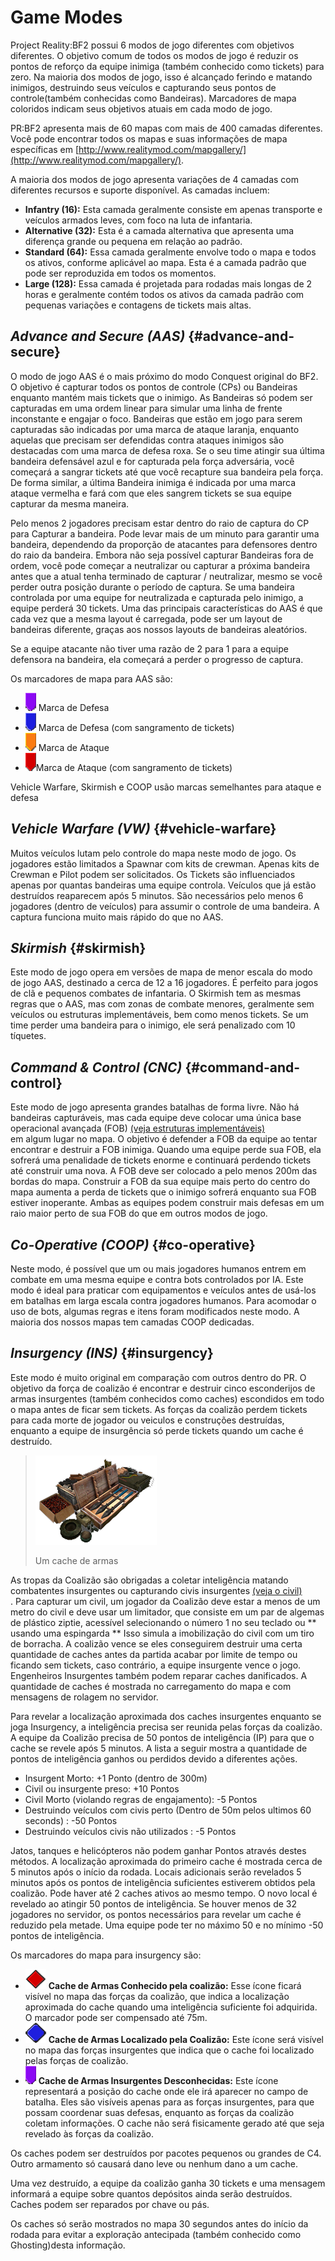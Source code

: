 # Game Modes

Project Reality:BF2 possui 6 modos de jogo diferentes com objetivos diferentes. O objetivo comum de todos os modos de jogo é reduzir os pontos de reforço da equipe inimiga \(também conhecido como tickets\) para zero. Na maioria dos modos de jogo, isso é alcançado ferindo e matando inimigos, destruindo seus veículos e capturando seus pontos de controle\(também conhecidas como Bandeiras). Marcadores de mapa coloridos indicam seus objetivos atuais em cada modo de jogo.

PR:BF2 apresenta mais de 60 mapas com mais de 400 camadas diferentes. Você pode encontrar todos os mapas e suas informações de mapa específicas em [http://www.realitymod.com/mapgallery/](http://www.realitymod.com/mapgallery/).

A maioria dos modos de jogo apresenta variações de 4 camadas com diferentes recursos e suporte disponível. As camadas incluem:

* **Infantry \(16\):** Esta camada geralmente consiste em apenas transporte e veículos armados leves, com foco na luta de infantaria.
* **Alternative \(32\):** Esta é a camada alternativa que apresenta uma diferença grande ou pequena em relação ao padrão.
* **Standard \(64\):** Essa camada geralmente envolve todo o mapa e todos os ativos, conforme aplicável ao mapa. Esta é a camada padrão que pode ser reproduzida em todos os momentos. 
* **Large \(128\):** Essa camada é projetada para rodadas mais longas de 2 horas e geralmente contém todos os ativos da camada padrão com pequenas variações e contagens de tickets mais altas.

## _Advance and Secure \(AAS\)_ {#advance-and-secure}

O modo de jogo AAS é o mais próximo do modo Conquest original do BF2. O objetivo é capturar todos os pontos de controle \(CPs\) ou Bandeiras enquanto mantém mais tickets que o inimigo. As Bandeiras só podem ser capturadas em uma ordem linear para simular uma linha de frente inconstante e engajar o foco. Bandeiras que estão em jogo para serem capturadas são indicadas por uma marca de ataque laranja, enquanto aquelas que precisam ser defendidas contra ataques inimigos são destacadas com uma marca de defesa roxa. Se o seu time atingir sua última bandeira defensável azul e for capturada pela força adversária, você começará a sangrar tickets até que você recapture sua bandeira pela força. De forma similar, a última Bandeira inimiga é indicada por uma marca ataque vermelha e fará com que eles sangrem tickets se sua equipe capturar da mesma maneira.

Pelo menos 2 jogadores precisam estar dentro do raio de captura do CP para Capturar a bandeira. Pode levar mais de um minuto para garantir uma bandeira, dependendo da proporção de atacantes para defensores dentro do raio da bandeira. Embora não seja possível capturar Bandeiras fora de ordem, você pode começar a neutralizar ou capturar a próxima bandeira antes que a atual tenha terminado de capturar / neutralizar, mesmo se você perder outra posição durante o período de captura. Se uma bandeira controlada por uma equipe for neutralizada e capturada pelo inimigo, a equipe perderá 30 tickets. Uma das principais características do AAS é que cada vez que a mesma layout é carregada, pode ser um layout de bandeiras diferente, graças aos nossos layouts de bandeiras aleatórios.

Se a equipe atacante não tiver uma razão de 2 para 1 para a equipe defensora na bandeira, ela começará a perder o progresso de captura.

Os marcadores de mapa para AAS são:

* ![](../assets/defend.png) Marca de Defesa
* ![](../assets/defend%20bleed.png) Marca de Defesa \(com sangramento de tickets\) 
* ![](../assets/attack_bleed.png) Marca de Ataque
* ![](../assets/attack.png)Marca de Ataque \(com sangramento de tickets\)

Vehicle Warfare, Skirmish e COOP usão marcas semelhantes para ataque e defesa

## _Vehicle Warfare \(VW\)_ {#vehicle-warfare}

Muitos veículos lutam pelo controle do mapa neste modo de jogo. Os jogadores estão limitados a Spawnar com kits de crewman. Apenas kits de Crewman e Pilot podem ser solicitados. Os Tickets são influenciados apenas por quantas bandeiras uma equipe controla. Veículos que já estão destruídos reaparecem após 5 minutos. São necessários pelo menos 6 jogadores \(dentro de veículos\)  para assumir o controle de uma bandeira. A captura funciona muito mais rápido do que no AAS.

## _Skirmish_ {#skirmish}

Este modo de jogo opera em versões de mapa de menor escala do modo de jogo AAS, destinado a cerca de 12 a 16 jogadores. É perfeito para jogos de clã e pequenos combates de infantaria. O Skirmish tem as mesmas regras que o AAS, mas com zonas de combate menores, geralmente sem veículos ou estruturas implementáveis, bem como menos tickets. Se um time perder uma bandeira para o inimigo, ele será penalizado com 10 tíquetes.

## _Command & Control \(CNC\)_ {#command-and-control}

Este modo de jogo apresenta grandes batalhas de forma livre. Não há bandeiras capturáveis, mas cada equipe deve colocar uma única base operacional avançada \(FOB\) [\(veja estruturas implementáveis\)](the_squad_leader.md#deployable-structures)  
em algum lugar no mapa. O objetivo é defender a FOB da equipe ao tentar encontrar e destruir a FOB inimiga. Quando uma equipe perde sua FOB, ela sofrerá uma penalidade de tickets enorme e continuará perdendo tickets até construir uma nova. A FOB deve ser colocado a pelo menos 200m das bordas do mapa. Construir a FOB da sua equipe mais perto do centro do mapa aumenta a perda de tickets que o inimigo sofrerá enquanto sua FOB estiver inoperante. Ambas as equipes podem construir mais defesas em um raio maior perto de sua FOB do que em outros modos de jogo.

## _Co-Operative \(COOP\)_ {#co-operative}

Neste modo, é possível que um ou mais jogadores humanos entrem em combate em uma mesma  equipe e contra bots controlados por IA. Este modo é ideal para praticar com equipamentos e veículos antes de usá-los em batalhas em larga escala contra jogadores humanos. Para acomodar o uso de bots, algumas regras e itens foram modificados neste modo. A maioria dos nossos mapas tem camadas COOP dedicadas.

## _Insurgency \(INS\)_ {#insurgency}

Este modo é muito original em comparação com outros dentro do PR. O objetivo da força de coalizão é encontrar e destruir cinco esconderijos de armas insurgentes \(também conhecidos como caches\) escondidos em todo o mapa antes de ficar sem tickets. As forças da coalizão perdem tickets para cada morte de jogador ou veiculos e construções destruídas, enquanto a equipe de insurgência só perde tickets quando um cache é destruído.

> ![](../assets/weaponcache.png)
>
> Um cache de armas

As tropas da Coalizão são obrigadas a coletar inteligência matando combatentes insurgentes ou capturando civis insurgentes [\(veja o civil\)](the_civilian.md)  
. Para capturar um civil, um jogador da Coalizão deve estar a menos de um metro do civil e deve usar um limitador, que consiste em um par de algemas de plástico ziptie, acessível selecionando o número 1 no seu teclado ou ** usando uma espingarda ** Isso simula a imobilização do civil com um tiro de borracha. A coalizão vence se eles conseguirem destruir uma certa quantidade de caches antes da partida acabar por limite de tempo ou ficando sem tickets, caso contrário, a equipe insurgente vence o jogo. Engenheiros Insurgentes também podem reparar caches danificados. A quantidade de caches é mostrada no carregamento do mapa e com mensagens de rolagem no servidor.

Para revelar a localização aproximada dos caches insurgentes enquanto se joga Insurgency, a inteligência precisa ser reunida pelas forças da coalizão. A equipe da Coalizão precisa de 50 pontos de inteligência \(IP\) para que o cache se revele após 5 minutos. A lista a seguir mostra a quantidade de pontos de inteligência ganhos ou perdidos devido a diferentes ações.

* Insurgent Morto: +1 Ponto \(dentro de 300m\)
* Civil ou insurgente preso: +10 Pontos
* Civil Morto \(violando regras de engajamento\): -5 Pontos
* Destruindo veículos com civis perto \(Dentro de 50m pelos ultimos 60 seconds\) : -50 Pontos
* Destruindo veículos civis não utilizados : -5 Pontos

Jatos, tanques e helicópteros não podem ganhar Pontos através destes métodos. A localização aproximada do primeiro cache é mostrada cerca de 5 minutos após o início da rodada. Locais adicionais serão revelados 5 minutos após os pontos de inteligência suficientes estiverem obtidos pela coalizão. Pode haver até 2 caches ativos ao mesmo tempo. O novo local é revelado ao atingir 50 pontos de inteligência. Se houver menos de 32 jogadores no servidor, os pontos necessários para revelar um cache é reduzido pela metade. Uma equipe pode ter no máximo 50 e no mínimo -50 pontos de inteligência.

Os marcadores do mapa para insurgency são:

* ![](../assets/cache.png) **Cache de Armas Conhecido pela coalizão:** Esse ícone ficará visível no mapa das forças da coalizão, que indica a localização aproximada do cache quando uma inteligência suficiente foi adquirida. O marcador pode ser compensado até 75m.
* ![](../assets/unknown%20weapon%20cache.png) **Cache de Armas Localizado pela Coalizão:** Este ícone será visível no mapa das forças insurgentes que indica que o cache foi localizado pelas forças de coalizão.
* ![](../assets/unknown%20cache.png) **Cache de Armas Insurgentes Desconhecidas:** Este ícone representará a posição do cache onde ele irá aparecer no campo de batalha. Eles são visíveis apenas para as forças insurgentes, para que possam coordenar suas defesas, enquanto as forças da coalizão coletam informações. O cache não será fisicamente gerado até que seja revelado às forças da coalizão.

Os caches podem ser destruídos por pacotes pequenos ou grandes de C4. Outro armamento só causará dano leve ou nenhum dano a um cache.

Uma vez destruído, a equipe da coalizão ganha 30 tickets e uma mensagem informará a equipe sobre quantos depósitos ainda serão destruídos. Caches podem ser reparados por chave ou pás.

Os caches só serão mostrados no mapa 30 segundos antes do início da rodada para evitar a exploração antecipada \(também conhecido como Ghosting\)desta informação.


